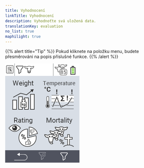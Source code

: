 ```yaml
---
title: Vyhodnocení
linkTitle: Vyhodnocení
description: Vyhodnoťte svá uložená data.
translationKey: evaluation
no_list: true
maphilight: true
---
```

{{% alert title="Tip" %}}
Pokud kliknete na položku menu, budete přesměrováni na popis příslušné funkce.
{{% /alert %}}

<img src="images/evaluate.png" alt="VitalControl Vyhodnocení" title="Vyhodnocení" usemap="#workmap" class="maphilight" />

<map name="workmap">
  <area shape="rect" coords="3,40,116,160" alt="Hmotnost" title="Vyhodnoťte svá uložená data v sekci Hmotnost&#10;Kliknutí myší: otevřít dokumentaci" href="/cs/docs/evaluation/weight/">
  <area shape="rect" coords="3,160,116,279" alt="Hodnocení" title="Vyhodnoťte svá uložená data v sekci Hodnocení&#10;Kliknutí myší: otevřít dokumentaci" href="/cs/docs/evaluation/rating/">

  <area shape="rect" coords="116,40,238,160" alt="Teplota" title="Vyhodnoťte svá uložená data v sekci Teplota&#10;Kliknutí myší: otevřít dokumentaci" href="/cs/docs/evaluation/temperature/">
  <area shape="rect" coords="116,160,238,279" alt="Úmrtnost" title="Vyhodnoťte svá uložená data v sekci Úmrtnost&#10;Kliknutí myší: otevřít dokumentaci" href="/cs/docs/evaluation/mortality/">

  <area shape="rect" coords="150,282,238,319" alt="Filtr" title="Nastavit filtr&#10;Kliknutí myší: na dokumentaci" href="/cs/docs/filter">
  <area shape="rect" coords="2,282,95,319" alt="Zpět" title="Přeskočit o úroveň zpět&#10;Kliknutí myší: na dokumentaci" href="/cs/docs/menu/mainmenu/">
</map>
